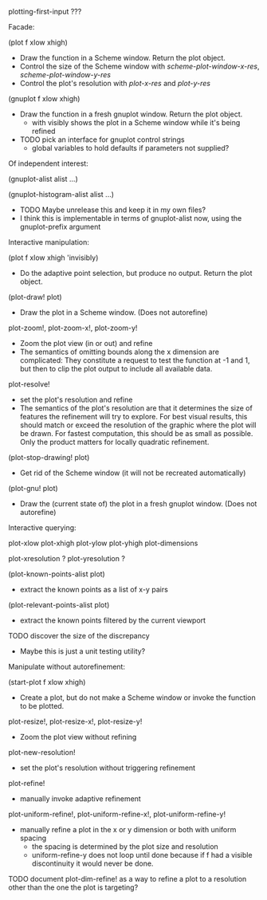 plotting-first-input ???


Facade:

(plot f xlow xhigh)
- Draw the function in a Scheme window.  Return the plot object.
- Control the size of the Scheme window with *scheme-plot-window-x-res*,
  *scheme-plot-window-y-res*
- Control the plot's resolution with *plot-x-res* and *plot-y-res*

(gnuplot f xlow xhigh)
- Draw the function in a fresh gnuplot window.  Return the plot object.
  - with visibly shows the plot in a Scheme window while it's being refined
- TODO pick an interface for gnuplot control strings
  - global variables to hold defaults if parameters not supplied?


Of independent interest:

(gnuplot-alist alist ...)

(gnuplot-histogram-alist alist ...)
- TODO Maybe unrelease this and keep it in my own files?
- I think this is implementable in terms of gnuplot-alist now,
  using the gnuplot-prefix argument


Interactive manipulation:

(plot f xlow xhigh 'invisibly)
- Do the adaptive point selection, but produce no output.  Return the
  plot object.

(plot-draw! plot)
- Draw the plot in a Scheme window.  (Does not autorefine)

plot-zoom!, plot-zoom-x!, plot-zoom-y!
- Zoom the plot view (in or out) and refine
- The semantics of omitting bounds along the x dimension are complicated:
  They constitute a request to test the function at -1 and 1, but then to
  clip the plot output to include all available data.

plot-resolve!
- set the plot's resolution and refine
- The semantics of the plot's resolution are that it determines the
  size of features the refinement will try to explore.  For best
  visual results, this should match or exceed the resolution of the
  graphic where the plot will be drawn.  For fastest computation, this
  should be as small as possible.  Only the product matters for
  locally quadratic refinement.

(plot-stop-drawing! plot)
- Get rid of the Scheme window (it will not be recreated automatically)

(plot-gnu! plot)
- Draw the (current state of) the plot in a fresh gnuplot window.  (Does not
  autorefine)


Interactive querying:

plot-xlow plot-xhigh plot-ylow plot-yhigh plot-dimensions

plot-xresolution ? plot-yresolution ?

(plot-known-points-alist plot)
- extract the known points as a list of x-y pairs

(plot-relevant-points-alist plot)
- extract the known points filtered by the current viewport

TODO discover the size of the discrepancy
- Maybe this is just a unit testing utility?


Manipulate without autorefinement:

(start-plot f xlow xhigh)
- Create a plot, but do not make a Scheme window or invoke the
  function to be plotted.

plot-resize!, plot-resize-x!, plot-resize-y!
- Zoom the plot view without refining

plot-new-resolution!
- set the plot's resolution without triggering refinement

plot-refine!
- manually invoke adaptive refinement

plot-uniform-refine!, plot-uniform-refine-x!, plot-uniform-refine-y!
- manually refine a plot in the x or y dimension or both with uniform spacing
  - the spacing is determined by the plot size and resolution
  - uniform-refine-y does not loop until done because if f had a
    visible discontinuity it would never be done.

TODO document plot-dim-refine! as a way to refine a plot to a
resolution other than the one the plot is targeting?
